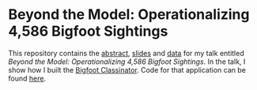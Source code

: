 # Beyond the Model: Operationalizing 4,586 Bigfoot Sightings

This repository contains the [abstract](ABSTRACT.md), [slides](slides/) and [data](data/) for my talk entitled *Beyond the Model: Operationalizing 4,586 Bigfoot Sightings*. In the talk, I show how I built the [Bigfoot Classinator](https://bigfoot-classinator.github.io/). Code for that application can be found [here](https://github.com/bigfoot-classinator).